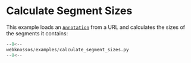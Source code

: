 # Calculate Segment Sizes

This example loads an [`Annotation`](../../api/webknossos/annotation/annotation.md#Annotation) from a URL and calculates the sizes of the segments it contains:

```python
--8<--
webknossos/examples/calculate_segment_sizes.py
--8<--
```
